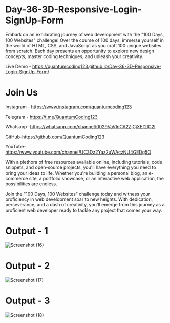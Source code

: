 # Day-36-3D-Responsive-Login-SignUp-Form

Embark on an exhilarating journey of web development with the "100 Days, 100 Websites" challenge! Over the course of 100 days, immerse yourself in the world of HTML, CSS, and JavaScript as you craft 100 unique websites from scratch. Each day presents an opportunity to explore new design concepts, master coding techniques, and unleash your creativity.

Live Demo - https://quantumcoding123.github.io/Day-36-3D-Responsive-Login-SignUp-Form/

# Join Us

Instagram - https://www.instagram.com/quantumcoding123

Telegram - https://t.me/QuantumCoding123

Whatsapp- https://whatsapp.com/channel/0029VaVInCA2ZjCjXEf2IC2I

GitHub-https://github.com/QuantumCoding123

YouTube-https://www.youtube.com/channel/UC3Dz2Yaz2uWAczNU4GEDg5Q

With a plethora of free resources available online, including tutorials, code snippets, and open-source projects, you'll have everything you need to bring your ideas to life. Whether you're building a personal blog, an e-commerce site, a portfolio showcase, or an interactive web application, the possibilities are endless.

Join the "100 Days, 100 Websites" challenge today and witness your proficiency in web development soar to new heights. With dedication, perseverance, and a dash of creativity, you'll emerge from this journey as a proficient web developer ready to tackle any project that comes your way.

# Output - 1

![Screenshot (16)](https://github.com/QuantumCoding123/Day-36-3D-Responsive-Login-SignUp-Form/assets/166281221/1d62ed62-3254-4431-9065-957d4a51dfbb)

 
# Output - 2

![Screenshot (17)](https://github.com/QuantumCoding123/Day-36-3D-Responsive-Login-SignUp-Form/assets/166281221/7846a0c4-6f98-435d-bc66-64f31ab4dcc8)


# Output - 3

![Screenshot (18)](https://github.com/QuantumCoding123/Day-36-3D-Responsive-Login-SignUp-Form/assets/166281221/494c9d11-cf89-42b1-8f74-03a7c6457cbf)





